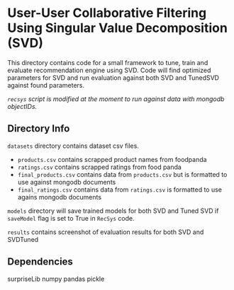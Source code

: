 # User-User Collaborative Filtering Using Singular Value Decomposition (SVD)
This directory contains code for a small framework to tune, train and evaluate recommendation engine using SVD. 
Code will find optimized parameters for SVD and run evaluation against both SVD and TunedSVD against found parameters.

*`recsys` script is modified at the moment to run against data with mongodb objectIDs.*

## Directory Info
`datasets` directory contains dataset csv files.
- `products.csv` contains scrapped product names from foodpanda
- `ratings.csv` contains scrapped ratings from food panda
- `final_products.csv` contains data from `products.csv` but is formatted to use against mongodb documents
- `final_ratings.csv` contains data from `ratings.csv` is formatted to use agains mongodb documents

`models` directory will save trained models for both SVD and Tuned SVD if `saveModel` flag is set to True in `RecSys` code.

`results` contains screenshot of evaluation results for both SVD and SVDTuned 

## Dependencies
surpriseLib
numpy
pandas
pickle